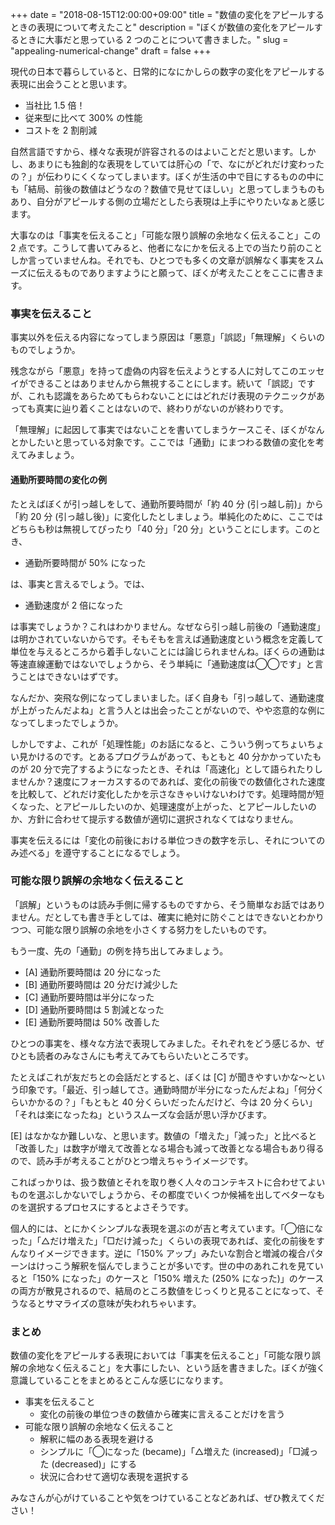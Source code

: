 +++
date = "2018-08-15T12:00:00+09:00"
title = "数値の変化をアピールするときの表現について考えたこと"
description = "ぼくが数値の変化をアピールするときに大事だと思っている 2 つのことについて書きました。"
slug = "appealing-numerical-change"
draft = false
+++

現代の日本で暮らしていると、日常的になにかしらの数字の変化をアピールする表現に出会うことと思います。

- 当社比 1.5 倍！
- 従来型に比べて 300% の性能
- コストを 2 割削減

自然言語ですから、様々な表現が許容されるのはよいことだと思います。しかし、あまりにも独創的な表現をしていては肝心の「で、なにがどれだけ変わったの？」が伝わりにくくなってしまいます。ぼくが生活の中で目にするものの中にも「結局、前後の数値はどうなの？数値で見せてほしい」と思ってしまうものもあり、自分がアピールする側の立場だとしたら表現は上手にやりたいなぁと感じます。

大事なのは「事実を伝えること」「可能な限り誤解の余地なく伝えること」この 2 点です。こうして書いてみると、他者になにかを伝える上での当たり前のことしか言っていませんね。それでも、ひとつでも多くの文章が誤解なく事実をスムーズに伝えるものでありますようにと願って、ぼくが考えたことをここに書きます。

### 事実を伝えること

事実以外を伝える内容になってしまう原因は「悪意」「誤認」「無理解」くらいのものでしょうか。

残念ながら「悪意」を持って虚偽の内容を伝えようとする人に対してこのエッセイができることはありませんから無視することにします。続いて「誤認」ですが、これも認識をあらためてもらわないことにはどれだけ表現のテクニックがあっても真実に辿り着くことはないので、終わりがないのが終わりです。

「無理解」に起因して事実ではないことを書いてしまうケースこそ、ぼくがなんとかしたいと思っている対象です。ここでは「通勤」にまつわる数値の変化を考えてみましょう。

#### 通勤所要時間の変化の例

たとえばぼくが引っ越しをして、通勤所要時間が「約 40 分 (引っ越し前)」から「約 20 分 (引っ越し後)」に変化したとしましょう。単純化のために、ここではどちらも秒は無視してぴったり「40 分」「20 分」ということにします。このとき、

- 通勤所要時間が 50% になった

は、事実と言えるでしょう。では、

- 通勤速度が 2 倍になった

は事実でしょうか？これはわかりません。なぜなら引っ越し前後の「通勤速度」は明かされていないからです。そもそもを言えば通勤速度という概念を定義して単位を与えるところから着手しないことには論じられませんね。ぼくらの通勤は等速直線運動ではないでしょうから、そう単純に「通勤速度は◯◯です」と言うことはできないはずです。

なんだか、突飛な例になってしまいました。ぼく自身も「引っ越して、通勤速度が上がったんだよね」と言う人とは出会ったことがないので、やや恣意的な例になってしまったでしょうか。

しかしですよ、これが「処理性能」のお話になると、こういう例ってちょいちょい見かけるのです。とあるプログラムがあって、もともと 40 分かかっていたものが 20 分で完了するようになったとき、それは「高速化」として語られたりしませんか？速度にフォーカスするのであれば、変化の前後での数値化された速度を比較して、どれだけ変化したかを示さなきゃいけないわけです。処理時間が短くなった、とアピールしたいのか、処理速度が上がった、とアピールしたいのか、方針に合わせて提示する数値が適切に選択されなくてはなりません。

事実を伝えるには「変化の前後における単位つきの数字を示し、それについてのみ述べる」を遵守することになるでしょう。

### 可能な限り誤解の余地なく伝えること

「誤解」というものは読み手側に帰するものですから、そう簡単なお話ではありません。だとしても書き手としては、確実に絶対に防ぐことはできないとわかりつつ、可能な限り誤解の余地を小さくする努力をしたいものです。

もう一度、先の「通勤」の例を持ち出してみましょう。

- [A] 通勤所要時間は 20 分になった
- [B] 通勤所要時間は 20 分だけ減少した
- [C] 通勤所要時間は半分になった
- [D] 通勤所要時間は 5 割減となった
- [E] 通勤所要時間は 50% 改善した

ひとつの事実を、様々な方法で表現してみました。それぞれをどう感じるか、ぜひとも読者のみなさんにも考えてみてもらいたいところです。

たとえばこれが友だちとの会話だとすると、ぼくは [C] が聞きやすいかな〜という印象です。「最近、引っ越してさ。通勤時間が半分になったんだよね」「何分くらいかかるの？」「もともと 40 分くらいだったんだけど、今は 20 分くらい」「それは楽になったね」というスムーズな会話が思い浮かびます。

[E] はなかなか難しいな、と思います。数値の「増えた」「減った」と比べると「改善した」は数字が増えて改善となる場合も減って改善となる場合もあり得るので、読み手が考えることがひとつ増えちゃうイメージです。

こればっかりは、扱う数値とそれを取り巻く人々のコンテキストに合わせてよいものを選ぶしかないでしょうから、その都度でいくつか候補を出してベターなものを選択するプロセスにするとよさそうです。

個人的には、とにかくシンプルな表現を選ぶのが吉と考えています。「◯倍になった」「△だけ増えた」「□だけ減った」くらいの表現であれば、変化の前後をすんなりイメージできます。逆に「150% アップ」みたいな割合と増減の複合パターンはけっこう解釈を悩んでしまうことが多いです。世の中のあれこれを見ていると「150% になった」のケースと「150% 増えた (250% になった)」のケースの両方が散見されるので、結局のところ数値をじっくりと見ることになって、そうなるとサマライズの意味が失われちゃいます。

### まとめ

数値の変化をアピールする表現においては「事実を伝えること」「可能な限り誤解の余地なく伝えること」を大事にしたい、という話を書きました。ぼくが強く意識していることをまとめるとこんな感じになります。

- 事実を伝えること
  - 変化の前後の単位つきの数値から確実に言えることだけを言う
- 可能な限り誤解の余地なく伝えること
  - 解釈に幅のある表現を避ける
  - シンプルに「◯になった (became)」「△増えた (increased)」「□減った (decreased)」にする
  - 状況に合わせて適切な表現を選択する

みなさんが心がけていることや気をつけていることなどあれば、ぜひ教えてください！
